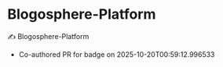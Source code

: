 # Blogosphere-Platform
✍️ Blogosphere-Platform


- Co-authored PR for badge on 2025-10-20T00:59:12.996533